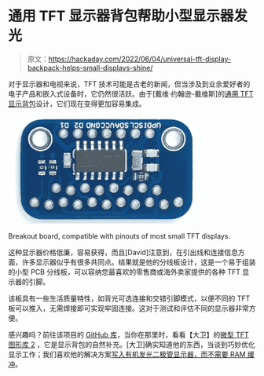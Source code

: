 # 通用 TFT 显示器背包帮助小型显示器发光

> 原文：<https://hackaday.com/2022/06/04/universal-tft-display-backpack-helps-small-displays-shine/>

对于显示器和电视来说，TFT 技术可能是古老的新闻，但当涉及到业余爱好者的电子产品和嵌入式设备时，它仍然很活跃。由于[戴维·约翰逊-戴维斯]的[通用 TFT 显示背包](http://www.technoblogy.com/show?3JCM)设计，它们现在变得更加容易集成。

[![](img/f72512ec64c781c4959ece979b1ea6ad.png)](https://hackaday.com/wp-content/uploads/2022/06/tftbackpack-small.jpg)

Breakout board, compatible with pinouts of most small TFT displays.

这种显示器价格低廉，容易获得，而且[David]注意到，在引出线和连接信息方面，许多显示器似乎有很多共同点。结果就是他的分线板设计，这是一个易于组装的小型 PCB 分线板，可以容纳您最喜欢的零售商或海外卖家提供的各种 TFT 显示器的引脚。

该板具有一些生活质量特性，如背光可选连接和交错引脚模式，以便不同的 TFT 板可以推入，无需焊接即可实现牢固连接。这对于测试和评估不同的显示器非常方便。

感兴趣吗？前往该项目的 [GitHub 库](https://github.com/technoblogy/universal-tft-display-backpack)，当你在那里时，看看【大卫】的[微型 TFT 图形库 2](http://www.technoblogy.com/show?3WAI) ，它是显示背包的自然补充。[大卫]确实知道他的东西，当谈到巧妙优化显示工作；我们喜欢他的解决方案[写入有机发光二极管显示器，而不需要 RAM 缓冲](https://hackaday.com/2018/11/01/drawing-on-an-oled-with-an-attiny85-no-ram-buffers-allowed/)。